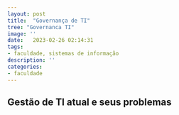 ```yaml
---
layout: post
title:  "Governança de TI"
tree: "Governanca TI"
image: ''
date:   2023-02-26 02:14:31
tags:
- faculdade, sistemas de informação
description: ''
categories:
- faculdade
---
```


## Gestão de TI atual e seus problemas
